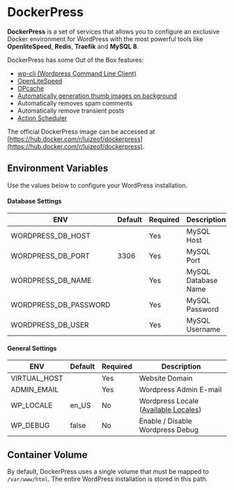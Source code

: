 # DockerPress

**DockerPress** is a set of services that allows you to configure an exclusive Docker environment for WordPress with the most powerful tools like **OpenliteSpeed**, **Redis**, **Traefik** and **MySQL 8**.

DockerPress has some Out of the Box features:

- [wp-cli (Wordpress Command Line Client)](https://wp-cli.org/)
- [OpenLiteSpeed](https://openlitespeed.org/)
- [OPcache](https://www.php.net/manual/pt_BR/book.opcache.php)
- [Automatically generation thumb images on background](https://br.wordpress.org/plugins/regenerate-thumbnails/)
- Automatically removes spam comments
- Automatically remove transient posts
- [Action Scheduler](https://actionscheduler.org/)

The official DockerPress image can be accessed at [https://hub.docker.com/r/luizeof/dockerpress](https://hub.docker.com/r/luizeof/dockerpress).

## Environment Variables

Use the values below to configure your WordPress installation.

#### Database Settings

| ENV                   | Default | Required | Description         |
| --------------------- | ------- | -------- | ------------------- |
| WORDPRESS_DB_HOST     |         | Yes      | MySQL Host          |
| WORDPRESS_DB_PORT     | 3306    | Yes      | MySQL Port          |
| WORDPRESS_DB_NAME     |         | Yes      | MySQL Database Name |
| WORDPRESS_DB_PASSWORD |         | Yes      | MySQL Password      |
| WORDPRESS_DB_USER     |         | Yes      | MySQL Username      |

#### General Settings

| ENV          | Default | Required | Description                                                                    |
| ------------ | ------- | -------- | ------------------------------------------------------------------------------ |
| VIRTUAL_HOST |         | Yes      | Website Domain                                                                 |
| ADMIN_EMAIL  |         | Yes      | Wordpress Admin E-mail                                                         |
| WP_LOCALE    | en_US   | No       | Wordpress Locale ([Available Locales](https://translate.wordpress.org/stats/)) |
| WP_DEBUG     | false   | No       | Enable / Disable Wordpress Debug                                               |

## Container Volume

By default, DockerPress uses a single volume that must be mapped to `/var/www/html`. The entire WordPress installation is stored in this path.
